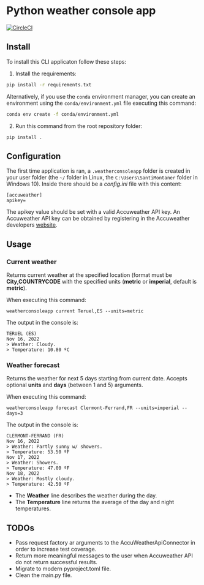 # Python weather console app
[![CircleCI](https://dl.circleci.com/status-badge/img/gh/santimontaner/weather-console-app/tree/develop.svg?style=shield)](https://dl.circleci.com/status-badge/redirect/gh/santimontaner/weather-console-app/tree/develop)

## Install
To install this CLI applicaton follow these steps:
1. Install the requirements:
```bash
pip install -r requirements.txt
```
Alternatively, if you use the `conda` environment manager, you can create an environment using the `conda/environment.yml` file executing this command:
```bash
conda env create -f conda/environment.yml
```

2. Run this command from the root repository folder:
```bash
pip install .
```

## Configuration

The first time application is ran, a `.weatherconsoleapp` folder is created in your user folder (the `~/` folder in Linux, the `C:\Users\SantiMontaner` folder in Windows 10). Inside there should be a *config.ini* file
with this content:
```
[accuweather]
apikey=
```
The apikey value should be set with a valid Accuweather API key. An Accuweather API key can be obtained by registering in the Accuweather developers [website](https://developer.accuweather.com/).

## Usage

### Current weather
Returns current weather at the specified location (format must be **City,COUNTRYCODE** with the specified units (**metric** or **imperial**, default is **metric**).

When executing this command:
```
weatherconsoleapp current Teruel,ES --units=metric
```
The output in the console is:
```
TERUEL (ES)
Nov 16, 2022
> Weather: Cloudy.
> Temperature: 10.80 ºC
```

### Weather forecast
Returns the weather for next 5 days starting from current date. Accepts optional **units** and **days** (between 1 and 5) arguments.

When executing this command:
```
weatherconsoleapp forecast Clermont-Ferrand,FR --units=imperial --days=3
```
The output in the console is:
```
CLERMONT-FERRAND (FR)
Nov 16, 2022
> Weather: Partly sunny w/ showers.
> Temperature: 53.50 ºF
Nov 17, 2022
> Weather: Showers.
> Temperature: 47.00 ºF
Nov 18, 2022
> Weather: Mostly cloudy.
> Temperature: 42.50 ºF
```
* The **Weather** line describes the weather during the day.
* The **Temperature** line returns the average of the day and night temperatures.

## TODOs
* Pass request factory ar arguments to the AccuWeatherApiConnector in order to increase test coverage.
* Return more meaningful messages to the user when Accuweather API do not return successful results.
* Migrate to modern pyproject.toml file.
* Clean the main.py file.
